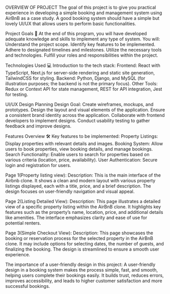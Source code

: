 OVERVIEW OF PROJECT
The goal of this project is to give you practical experience in developing a simple booking and management system using AirBnB as a case study. A good booking system should have a simple but lovely UI/UX that allows users to perform basic functionalities.

Project Goals 🎯
At the end of this program, you will have developed adequate knowledge and skills to implement any type of system. You will:
Understand the project scope.
Identify key features to be implemented.
Adhere to designated timelines and milestones.
Utilize the necessary tools and technologies.
Fulfill your roles and responsibilities within the project.

Technologies Used 💻
Introduction to the tech stack:
Frontend: React with TypeScript, Next.js for server-side rendering and static site generation, TailwindCSS for styling.
Backend: Python, Django, and MySQL (for illustration purposes; the backend is not the primary focus).
Other Tools: Redux or Context API for state management, REST for API integration, Jest for testing.

UI/UX Design Planning
Design Goal:
Create wireframes, mockups, and prototypes.
Design the layout and visual elements of the application.
Ensure a consistent brand identity across the application.
Collaborate with frontend developers to implement designs.
Conduct usability testing to gather feedback and improve designs.

Features Overview 🛠️
Key features to be implemented:
Property Listings: Display properties with relevant details and images.
Booking System: Allow users to book properties, view booking details, and manage bookings.
Search Functionality: Enable users to search for properties based on various criteria (location, price, availability).
User Authentication: Secure login and registration for users.

Page 1(Property listing view):
Description: 
  This is the main interface of the Airbnb clone. It shows a clean and modern layout with various property listings displayed, each with a title, price, and a brief description. The design focuses on user-friendly navigation and visual appeal.

Page 2(Listing Detailed View):
Description:
  This page illustrates a detailed view of a specific property listing within the AirBnB clone. It highlights key features such as the property’s name, location, price, and additional details like amenities. The interface emphasizes clarity and ease of use for potential renters.

Page 3(Simple Checkout View):
Description: 
  This page showcases the booking or reservation process for the selected property in the AirBnB clone. It may include options for selecting dates, the number of guests, and finalizing the booking. The design is streamlined to ensure a smooth user experience.

The importance of a user-friendly design in this project:
A user-friendly design in a booking system makes the process simple, fast, and smooth, helping users complete their bookings easily. It builds trust, reduces errors, improves accessibility, and leads to higher customer satisfaction and more successful bookings.








